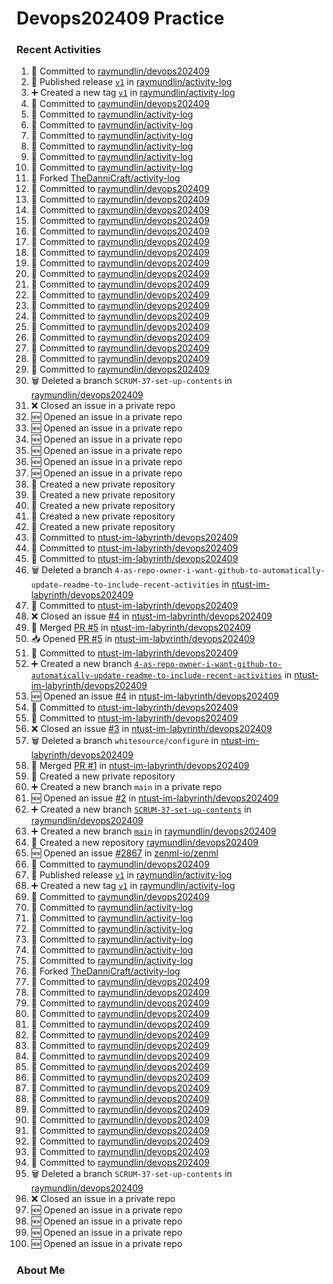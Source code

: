 # Devops202409 Practice

### Recent Activities
<!--START_SECTION:activity-->
1. 📝 Committed to [raymundlin/devops202409](https://github.com/raymundlin/devops202409/commit/0098d2186bce8e2bc660f0b7cdd9f85690bebf0a)
2. 🚀 Published release [`v1`](https://github.com/raymundlin/activity-log/releases/tag/v1) in [raymundlin/activity-log](https://github.com/raymundlin/activity-log)
3. ➕ Created a new tag [`v1`](https://github.com/raymundlin/activity-log/releases/tag/v1) in [raymundlin/activity-log](https://github.com/raymundlin/activity-log)
4. 📝 Committed to [raymundlin/devops202409](https://github.com/raymundlin/devops202409/commit/35f0c3c30da3563086ce92eded76784116e840df)
5. 📝 Committed to [raymundlin/activity-log](https://github.com/raymundlin/activity-log/commit/01021ac3441fec2123b2258b603dcbf80c1be129)
6. 📝 Committed to [raymundlin/activity-log](https://github.com/raymundlin/activity-log/commit/d2eb04cd23b85d3827c848f08114c85b4ca6b032)
7. 📝 Committed to [raymundlin/activity-log](https://github.com/raymundlin/activity-log/commit/4716b52bacab314e3abc7b10797f6dcf7623cd81)
8. 📝 Committed to [raymundlin/activity-log](https://github.com/raymundlin/activity-log/commit/eb22b952e339043461b705595ad7cb009a65da08)
9. 📝 Committed to [raymundlin/activity-log](https://github.com/raymundlin/activity-log/commit/192ba4e82482d19d46d4b93bef02f68755ac3698)
10. 📝 Committed to [raymundlin/activity-log](https://github.com/raymundlin/activity-log/commit/e7738ee151be29edd0950e7f3b2338420609c534)
11. 🍴 Forked [TheDanniCraft/activity-log](https://github.com/TheDanniCraft/activity-log)
12. 📝 Committed to [raymundlin/devops202409](https://github.com/raymundlin/devops202409/commit/51ab588563c6819851bf72556e68ee5e539437bf)
13. 📝 Committed to [raymundlin/devops202409](https://github.com/raymundlin/devops202409/commit/565b062ec09e111a98a181d62b12a79a5a7b03b4)
14. 📝 Committed to [raymundlin/devops202409](https://github.com/raymundlin/devops202409/commit/58b349228bb80f91835fb7c7a573f503f61baf2b)
15. 📝 Committed to [raymundlin/devops202409](https://github.com/raymundlin/devops202409/commit/488c014c6140aecbfb1a0d74b6a39d8ba2e8f74e)
16. 📝 Committed to [raymundlin/devops202409](https://github.com/raymundlin/devops202409/commit/151bf6615b1b2c822fc79df46d8777bb97f44cdf)
17. 📝 Committed to [raymundlin/devops202409](https://github.com/raymundlin/devops202409/commit/896e39364dde59aa3e858623a1939fa991f8944a)
18. 📝 Committed to [raymundlin/devops202409](https://github.com/raymundlin/devops202409/commit/6b0ceb7c0af360ef08915506cdd8ef6786e5d395)
19. 📝 Committed to [raymundlin/devops202409](https://github.com/raymundlin/devops202409/commit/70834f42049ff0c877660148b0da4dfc40dbed98)
20. 📝 Committed to [raymundlin/devops202409](https://github.com/raymundlin/devops202409/commit/85429f852e01e48162f1d9eb93db8a9e23b15782)
21. 📝 Committed to [raymundlin/devops202409](https://github.com/raymundlin/devops202409/commit/fa4b701f513a2cd1dc7c2c5660385cc494e55b26)
22. 📝 Committed to [raymundlin/devops202409](https://github.com/raymundlin/devops202409/commit/7b228a8a0fbecafef0bb8423ee947f122f690eab)
23. 📝 Committed to [raymundlin/devops202409](https://github.com/raymundlin/devops202409/commit/552c911c986cab716ee4e52fee3bb7d7707b8ec4)
24. 📝 Committed to [raymundlin/devops202409](https://github.com/raymundlin/devops202409/commit/494e082cb9716a2bcbd6e58a65e26d280c4de0f2)
25. 📝 Committed to [raymundlin/devops202409](https://github.com/raymundlin/devops202409/commit/aa20d31d2a7a44ba2d3cccc18dc86126b0a4518a)
26. 📝 Committed to [raymundlin/devops202409](https://github.com/raymundlin/devops202409/commit/8e92fdf4b501c3f5afd00e4588fcf05fe5736bdc)
27. 📝 Committed to [raymundlin/devops202409](https://github.com/raymundlin/devops202409/commit/1d045af0df985df95e14c4c42958d9b0e9d704a4)
28. 📝 Committed to [raymundlin/devops202409](https://github.com/raymundlin/devops202409/commit/03820c37b3fd62593a092b30fa7e6cf2aead7183)
29. 📝 Committed to [raymundlin/devops202409](https://github.com/raymundlin/devops202409/commit/cf2ee3524c3849bb469de0c392443a9f29fc5dfe)
30. 🗑️ Deleted a branch `SCRUM-37-set-up-contents` in [raymundlin/devops202409](https://github.com/raymundlin/devops202409)
31. ❌ Closed an issue in a private repo
32. 🆕 Opened an issue in a private repo
33. 🆕 Opened an issue in a private repo
34. 🆕 Opened an issue in a private repo
35. 🆕 Opened an issue in a private repo
36. 🆕 Opened an issue in a private repo
37. 🆕 Opened an issue in a private repo
38. 🎉 Created a new private repository
39. 🎉 Created a new private repository
40. 🎉 Created a new private repository
41. 🎉 Created a new private repository
42. 🎉 Created a new private repository
43. 📝 Committed to [ntust-im-labyrinth/devops202409](https://github.com/ntust-im-labyrinth/devops202409/commit/7e03da72aac5b26e4b12e02421b46fad48fa35f0)
44. 📝 Committed to [ntust-im-labyrinth/devops202409](https://github.com/ntust-im-labyrinth/devops202409/commit/ebf015e754ef1fcef20f262be19dfb1b493f1bfc)
45. 📝 Committed to [ntust-im-labyrinth/devops202409](https://github.com/ntust-im-labyrinth/devops202409/commit/71457602a4469ef091bf5d5255be5db1b7e9c537)
46. 🗑️ Deleted a branch `4-as-repo-owner-i-want-github-to-automatically-update-readme-to-include-recent-activities` in [ntust-im-labyrinth/devops202409](https://github.com/ntust-im-labyrinth/devops202409)
47. 📝 Committed to [ntust-im-labyrinth/devops202409](https://github.com/ntust-im-labyrinth/devops202409/commit/7619b0a2ec5572c841b4d1c5333b1545ee552c07)
48. ❌ Closed an issue [#4](https://github.com/ntust-im-labyrinth/devops202409/issues/4) in [ntust-im-labyrinth/devops202409](https://github.com/ntust-im-labyrinth/devops202409)
49. 🔀 Merged [PR #5](https://github.com/ntust-im-labyrinth/devops202409/pull/5) in [ntust-im-labyrinth/devops202409](https://github.com/ntust-im-labyrinth/devops202409)
50. 📥 Opened [PR #5](https://github.com/ntust-im-labyrinth/devops202409/pull/5) in [ntust-im-labyrinth/devops202409](https://github.com/ntust-im-labyrinth/devops202409)
51. 📝 Committed to [ntust-im-labyrinth/devops202409](https://github.com/ntust-im-labyrinth/devops202409/commit/7619b0a2ec5572c841b4d1c5333b1545ee552c07)
52. ➕ Created a new branch [`4-as-repo-owner-i-want-github-to-automatically-update-readme-to-include-recent-activities`](https://github.com/ntust-im-labyrinth/devops202409/tree/4-as-repo-owner-i-want-github-to-automatically-update-readme-to-include-recent-activities) in [ntust-im-labyrinth/devops202409](https://github.com/ntust-im-labyrinth/devops202409)
53. 🆕 Opened an issue [#4](https://github.com/ntust-im-labyrinth/devops202409/issues/4) in [ntust-im-labyrinth/devops202409](https://github.com/ntust-im-labyrinth/devops202409)
54. 📝 Committed to [ntust-im-labyrinth/devops202409](https://github.com/ntust-im-labyrinth/devops202409/commit/09e32869daa07b78dd293804aab7787b45fcdc34)
55. 📝 Committed to [ntust-im-labyrinth/devops202409](https://github.com/ntust-im-labyrinth/devops202409/commit/f4426227c7723a565a6921096fa8368b0a39adb0)
56. ❌ Closed an issue [#3](https://github.com/ntust-im-labyrinth/devops202409/issues/3) in [ntust-im-labyrinth/devops202409](https://github.com/ntust-im-labyrinth/devops202409)
57. 🗑️ Deleted a branch `whitesource/configure` in [ntust-im-labyrinth/devops202409](https://github.com/ntust-im-labyrinth/devops202409)
58. 🔀 Merged [PR #1](https://github.com/ntust-im-labyrinth/devops202409/pull/1) in [ntust-im-labyrinth/devops202409](https://github.com/ntust-im-labyrinth/devops202409)
59. 🎉 Created a new private repository
60. ➕ Created a new branch `main` in a private repo
61. 🆕 Opened an issue [#2](https://github.com/ntust-im-labyrinth/devops202409/issues/2) in [ntust-im-labyrinth/devops202409](https://github.com/ntust-im-labyrinth/devops202409)
62. ➕ Created a new branch [`SCRUM-37-set-up-contents`](https://github.com/raymundlin/devops202409/tree/SCRUM-37-set-up-contents) in [raymundlin/devops202409](https://github.com/raymundlin/devops202409)
63. ➕ Created a new branch [`main`](https://github.com/raymundlin/devops202409/tree/main) in [raymundlin/devops202409](https://github.com/raymundlin/devops202409)
64. 🎉 Created a new repository [raymundlin/devops202409](https://github.com/raymundlin/devops202409)
65. 🆕 Opened an issue [#2867](https://github.com/zenml-io/zenml/issues/2867) in [zenml-io/zenml](https://github.com/zenml-io/zenml)
66. 📝 Committed to [raymundlin/devops202409](https://github.com/raymundlin/devops202409/commit/0098d2186bce8e2bc660f0b7cdd9f85690bebf0a)
67. 🚀 Published release [`v1`](https://github.com/raymundlin/activity-log/releases/tag/v1) in [raymundlin/activity-log](https://github.com/raymundlin/activity-log)
68. ➕ Created a new tag [`v1`](https://github.com/raymundlin/activity-log/releases/tag/v1) in [raymundlin/activity-log](https://github.com/raymundlin/activity-log)
69. 📝 Committed to [raymundlin/devops202409](https://github.com/raymundlin/devops202409/commit/35f0c3c30da3563086ce92eded76784116e840df)
70. 📝 Committed to [raymundlin/activity-log](https://github.com/raymundlin/activity-log/commit/01021ac3441fec2123b2258b603dcbf80c1be129)
71. 📝 Committed to [raymundlin/activity-log](https://github.com/raymundlin/activity-log/commit/d2eb04cd23b85d3827c848f08114c85b4ca6b032)
72. 📝 Committed to [raymundlin/activity-log](https://github.com/raymundlin/activity-log/commit/4716b52bacab314e3abc7b10797f6dcf7623cd81)
73. 📝 Committed to [raymundlin/activity-log](https://github.com/raymundlin/activity-log/commit/eb22b952e339043461b705595ad7cb009a65da08)
74. 📝 Committed to [raymundlin/activity-log](https://github.com/raymundlin/activity-log/commit/192ba4e82482d19d46d4b93bef02f68755ac3698)
75. 📝 Committed to [raymundlin/activity-log](https://github.com/raymundlin/activity-log/commit/e7738ee151be29edd0950e7f3b2338420609c534)
76. 🍴 Forked [TheDanniCraft/activity-log](https://github.com/TheDanniCraft/activity-log)
77. 📝 Committed to [raymundlin/devops202409](https://github.com/raymundlin/devops202409/commit/51ab588563c6819851bf72556e68ee5e539437bf)
78. 📝 Committed to [raymundlin/devops202409](https://github.com/raymundlin/devops202409/commit/565b062ec09e111a98a181d62b12a79a5a7b03b4)
79. 📝 Committed to [raymundlin/devops202409](https://github.com/raymundlin/devops202409/commit/58b349228bb80f91835fb7c7a573f503f61baf2b)
80. 📝 Committed to [raymundlin/devops202409](https://github.com/raymundlin/devops202409/commit/488c014c6140aecbfb1a0d74b6a39d8ba2e8f74e)
81. 📝 Committed to [raymundlin/devops202409](https://github.com/raymundlin/devops202409/commit/151bf6615b1b2c822fc79df46d8777bb97f44cdf)
82. 📝 Committed to [raymundlin/devops202409](https://github.com/raymundlin/devops202409/commit/896e39364dde59aa3e858623a1939fa991f8944a)
83. 📝 Committed to [raymundlin/devops202409](https://github.com/raymundlin/devops202409/commit/6b0ceb7c0af360ef08915506cdd8ef6786e5d395)
84. 📝 Committed to [raymundlin/devops202409](https://github.com/raymundlin/devops202409/commit/70834f42049ff0c877660148b0da4dfc40dbed98)
85. 📝 Committed to [raymundlin/devops202409](https://github.com/raymundlin/devops202409/commit/85429f852e01e48162f1d9eb93db8a9e23b15782)
86. 📝 Committed to [raymundlin/devops202409](https://github.com/raymundlin/devops202409/commit/fa4b701f513a2cd1dc7c2c5660385cc494e55b26)
87. 📝 Committed to [raymundlin/devops202409](https://github.com/raymundlin/devops202409/commit/7b228a8a0fbecafef0bb8423ee947f122f690eab)
88. 📝 Committed to [raymundlin/devops202409](https://github.com/raymundlin/devops202409/commit/552c911c986cab716ee4e52fee3bb7d7707b8ec4)
89. 📝 Committed to [raymundlin/devops202409](https://github.com/raymundlin/devops202409/commit/494e082cb9716a2bcbd6e58a65e26d280c4de0f2)
90. 📝 Committed to [raymundlin/devops202409](https://github.com/raymundlin/devops202409/commit/aa20d31d2a7a44ba2d3cccc18dc86126b0a4518a)
91. 📝 Committed to [raymundlin/devops202409](https://github.com/raymundlin/devops202409/commit/8e92fdf4b501c3f5afd00e4588fcf05fe5736bdc)
92. 📝 Committed to [raymundlin/devops202409](https://github.com/raymundlin/devops202409/commit/1d045af0df985df95e14c4c42958d9b0e9d704a4)
93. 📝 Committed to [raymundlin/devops202409](https://github.com/raymundlin/devops202409/commit/03820c37b3fd62593a092b30fa7e6cf2aead7183)
94. 📝 Committed to [raymundlin/devops202409](https://github.com/raymundlin/devops202409/commit/cf2ee3524c3849bb469de0c392443a9f29fc5dfe)
95. 🗑️ Deleted a branch `SCRUM-37-set-up-contents` in [raymundlin/devops202409](https://github.com/raymundlin/devops202409)
96. ❌ Closed an issue in a private repo
97. 🆕 Opened an issue in a private repo
98. 🆕 Opened an issue in a private repo
99. 🆕 Opened an issue in a private repo
100. 🆕 Opened an issue in a private repo
<!--END_SECTION:activity-->

### About Me
<!-- MYLINKS:START -->
<!-- MYLINKS:END -->
